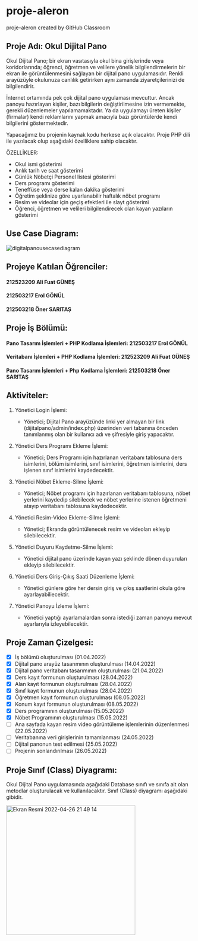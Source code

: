 # proje-aleron
proje-aleron created by GitHub Classroom
## Proje Adı: Okul Dijital Pano

Okul Dijital Pano; bir ekran vasıtasıyla okul bina girişlerinde veya koridorlarında; öğrenci, öğretmen ve velilere yönelik bilgilendirmelerin bir ekran ile görüntülenmesini sağlayan bir dijital pano uygulamasıdır. Renkli arayüzüyle okulunuza canlılık getirirken aynı zamanda ziyaretçilerinizi de bilgilendirir.

İnternet ortamında pek çok dijital pano uygulaması mevcuttur. Ancak panoyu hazırlayan kişiler, bazı bilgilerin değiştirilmesine izin vermemekte, gerekli düzenlemeler yapılamamaktadır. Ya da uygulamayı üreten kişiler (firmalar) kendi reklamlarını yapmak amacıyla bazı görüntülerde kendi bilgilerini göstermektedir. 

Yapacağımız bu projenin kaynak kodu herkese açık olacaktır. Proje PHP dili ile yazılacak olup aşağıdaki özelliklere sahip olacaktır.

ÖZELLİKLER:
* Okul ismi gösterimi
* Anlık tarih ve saat gösterimi
* Günlük Nöbetçi Personel listesi gösterimi
* Ders programı gösterimi
* Teneffüse veya derse kalan dakika gösterimi
* Öğretim şeklinize göre uyarlanabilir haftalık nöbet programı
* Resim ve videolar için geçiş efektleri ile slayt gösterimi
* Öğrenci, öğretmen ve velileri bilgilendirecek olan kayan yazıların gösterimi

## Use Case Diagram:

![digitalpanousecasediagram](https://user-images.githubusercontent.com/101043439/161330791-af3e0f8b-20fe-41fc-bb72-6bcc0d6848e4.jpg)


## Projeye Katılan Öğrenciler:
#### 212523209 Ali Fuat GÜNEŞ 
#### 212503217 Erol GÖNÜL
#### 212503218 Öner SARITAŞ


## Proje İş Bölümü:
#### Pano Tasarım İşlemleri + PHP Kodlama İşlemleri: 212503217 Erol GÖNÜL
#### Veritabanı İşlemleri + PHP Kodlama İşlemleri: 212523209 Ali Fuat GÜNEŞ
#### Pano Tasarım İşlemleri + Php Kodlama İşlemleri: 212503218 Öner SARITAŞ


## Aktiviteler:
1. Yönetici Login İşlemi:
   - Yönetici; Dijital Pano arayüzünde linki yer almayan bir link (dijitalpano/admin/index.php) üzerinden veri tabanına önceden tanımlanmış olan bir kullanıcı adı ve şifresiyle giriş yapacaktır. 

2. Yönetici Ders Programı Ekleme İşlemi:
   - Yönetici; Ders Programı için hazırlanan veritabanı tablosuna ders isimlerini, bölüm isimlerini, sınıf isimlerini, öğretmen isimlerini, ders işlenen sınıf isimlerini kaydedecektir.

3. Yönetici Nöbet Ekleme-Silme İşlemi:
   - Yönetici; Nöbet programı için hazırlanan veritabanı tablosuna, nöbet yerlerini kaydedip silebilecek ve nöbet yerlerine istenen öğretmeni atayıp veritabanı tablosuna kaydedecektir.

4. Yönetici Resim-Video Ekleme-Silme İşlemi:
   - Yönetici; Ekranda görüntülenecek resim ve videoları ekleyip silebilecektir.

5. Yönetici Duyuru Kaydetme-Silme İşlemi:
   - Yönetici dijital pano üzerinde kayan yazı şeklinde dönen duyuruları ekleyip silebilecektir.

6. Yönetici Ders Giriş-Çıkış Saati Düzenleme İşlemi:
   - Yönetici günlere göre her dersin giriş ve çıkış saatlerini okula göre ayarlayabiliecektir.

7. Yönetici Panoyu İzleme İşlemi:
   - Yönetici yaptığı ayarlamalardan sonra istediği zaman panoyu mevcut ayarlarıyla izleyebilecektir.

## Proje Zaman Çizelgesi:
- [x] İş bölümü oluşturulması (01.04.2022)
- [x] Dijital pano arayüz tasarımının oluşturulması (14.04.2022)
- [x] Dijital pano veritabanı tasarımının oluşturulması (21.04.2022)
- [x] Ders kayıt formunun oluşturulması (28.04.2022)
- [x] Alan kayıt formunun oluşturulması (28.04.2022)
- [x] Sınıf kayıt formunun oluşturulması (28.04.2022)
- [x] Öğretmen kayıt formunun oluşturulması (08.05.2022)
- [x] Konum kayıt formunun oluşturulması (08.05.2022)
- [x] Ders programının oluşturulması (15.05.2022)
- [x] Nöbet Programının oluşturulması (15.05.2022)
- [ ] Ana sayfada kayan resim video görüntüleme işlemlerinin düzenlenmesi (22.05.2022)
- [ ] Veritabanına veri girişlerinin tamamlanması (24.05.2022)
- [ ] Dijital panonun test edilmesi (25.05.2022)
- [ ] Projenin sonlandırılması (26.05.2022)

## Proje Sınıf (Class) Diyagramı:
Okul Dijital Pano uygulamasında aşağıdaki Database sınıfı ve sınıfa ait olan metodlar oluşturulacak ve kullanılacaktır. Sınıf (Class) diyagramı aşağıdaki gibidir.

<img width="347" alt="Ekran Resmi 2022-04-26 21 49 14" src="https://user-images.githubusercontent.com/101043439/165371797-41920977-6548-4eb1-82d8-4163ee995e80.png">
